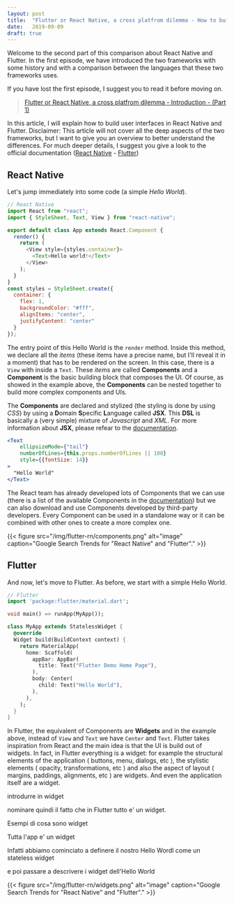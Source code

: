 ```yaml
---
layout: post
title:  "Flutter or React Native, a cross platfrom dilemma - How to build User Interfaces - (Part 2)"
date:   2019-09-09
draft: true
---
```


Welcome to the second part of this comparison about React Native and Flutter. In the first episode, we have introduced the two frameworks with some history and with a comparison between the languages that these two frameworks uses. 

If you have lost the first episode, I suggest you to read it before moving on.

> [Flutter or React Native, a cross platfrom dilemma - Introduction - (Part 1)](http://marcogomiero.com/posts/2019/rn-flutter-dilemma-1-intro/)

In this article, I will explain how to build user interfaces in React Native and Flutter. 
Disclaimer: This article will not cover all the deep aspects of the two frameworks, but I want to give you an overview to better understand the differences. For much deeper details, I suggest you give a look to the official documentation ([React Native](https://facebook.github.io/react-native/) - [Flutter](https://flutter.dev/docs))

## React Native

Let's jump immediately into some code (a simple *Hello World*).

```javascript
// React Native
import React from "react";
import { StyleSheet, Text, View } from "react-native";

export default class App extends React.Component {
  render() {
    return (
      <View style={styles.container}>
        <Text>Hello world!</Text>
      </View>
    );
  }
}
const styles = StyleSheet.create({
  container: {
    flex: 1,
    backgroundColor: "#fff",
    alignItems: "center",
    justifyContent: "center"
  }
});
```

The entry point of this Hello World is the `render` method. Inside this method, we declare all the *items* (these items have a precise name, but I'll reveal it in a moment) that has to be rendered on the screen. In this case, there is a `View` with inside a `Text`. These *items* are called **Components** and a **Component** is the basic building block that composes the UI. Of course, as showed in the example above, the **Components** can be nested together to build more complex components and UIs. 

The **Components** are declared and stylized (the styling is done by using *CSS*) by using a **D**omain **S**pecific **L**anguage called **JSX**. This **DSL** is basically a (very simple) mixture of *Javascript* and *XML*. For more information about **JSX**, please refear to the [documentation](https://reactjs.org/docs/glossary.html#jsx).  

```jsx
<Text
    ellipsizeMode={"tail"}
    numberOfLines={this.props.numberOfLines || 100}
    style={{fontSize: 14}}
>
  "Hello World"
</Text>
```

The React team has already developed lots of Components that we can use (there is a list of the available Components in the [documentation](https://facebook.github.io/react-native/docs/components-and-apis.html)) but we can also download and use Components developed by third-party developers. Every Component can be used in a standalone way or it can be combined with other ones to create a more complex one.

{{< figure src="/img/flutter-rn/components.png" alt="image" caption="Google Search Trends for "React Native" and "Flutter"." >}}

## Flutter

And now, let's move to Flutter. As before, we start with a simple Hello World.

```dart
// Flutter
import 'package:flutter/material.dart';

void main() => runApp(MyApp());

class MyApp extends StatelessWidget {
  @override
  Widget build(BuildContext context) {
    return MaterialApp(
      home: Scaffold(
        appBar: AppBar(
          title: Text("Flutter Demo Home Page"),
        ),
        body: Center(
          child: Text("Hello World"),
        ),
      ),
    );
  }
}
```
  In Flutter, the equivalent of Components are **Widgets** and  in the example above, instead of `View` and `Text` we have `Center` and `Text`.  Flutter takes inspiration from React and the main idea is that the UI is build out of widgets. In fact, in Flutter everything is a widget: for example the structural elements of the application ( buttons, menu, dialogs, etc ), the stylistic elements ( opacity, transformations, etc ) and also the aspect of layout ( margins, paddings, alignments, etc ) are widgets. And even the application itself are a widget. 

introdurre in widget

nominare quindi il fatto che in Flutter tutto e' un widget.

Esempi di cosa sono widget

Tutta l'app e' un widget

Infatti abbiamo cominciato a definere il nostro Hello Wordl come un stateless widget

e poi passare  a descrivere i widget dell'Hello World

<!-- How it works to buil UI stuff. Components vs Widgets, some pills about state management. Talks about declarative pattern vs the imperative one. -->

<!-- 

Components

Basic UI building blocks
Fit together to form a custom component
Domain specific language called JSX
Customisable with CSS 
Or better “usually match how CSS works on the web”


 -->

<!-- 

Widgets 

 Basic UI building blocks
Takes inspiration from RN
Everything is a Widget

cambiare l'esempio con uno stateful widget, come sulle slide del codelab

  -->



{{< figure src="/img/flutter-rn/widgets.png" alt="image" caption="Google Search Trends for \"React Native\" and \"Flutter\"." >}}



<!-- Possibility of UI modularization -->

<!-- Maybe talk a little bit about UI modularization -->

<!-- Declerative vs Imperative UI as wrappping up all the stuff -->

<!--

import 'package:flutter/material.dart';

void main() => runApp(MyApp());

class MyApp extends StatelessWidget {
  // This widget is the root of your application.
  @override
  Widget build(BuildContext context) {
    return MaterialApp(
      title: 'Flutter Demo',
      theme: ThemeData(
        primarySwatch: Colors.blue,
      ),
      home: MyHomePage(title: 'Flutter Demo Home Page'),
    );
  }
}

class MyHomePage extends StatefulWidget {
  MyHomePage({Key key, this.title}) : super(key: key);
  final String title;

  @override
  _MyHomePageState createState() => _MyHomePageState();
}

class _MyHomePageState extends State<MyHomePage> {
  int _counter = 0;

  void _incrementCounter() {
    setState(() {
      _counter++;
    });
  }

  @override
  Widget build(BuildContext context) {
    return Scaffold(
      appBar: AppBar(
        title: Text(widget.title),
      ),
      body: Center(
        child: Column(
          mainAxisAlignment: MainAxisAlignment.center,
          children: <Widget>[
            Text(
              'You have pushed the button this many times:',
            ),
            Text(
              '$_counter',
              style: Theme.of(context).textTheme.display1,
            ),
          ],
        ),
      ),
      floatingActionButton: FloatingActionButton(
        onPressed: _incrementCounter,
        tooltip: 'Increment',
        child: Icon(Icons.add),
      ),
    );
  }
}




 -->